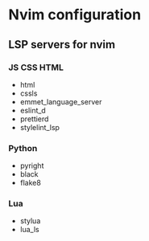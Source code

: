 <h1>Nvim configuration</h1>

<h2>LSP servers for nvim</h2>

<h3>JS CSS HTML</h3>

<ul>
    <li>html</li>
    <li>cssls</li>
    <li>emmet_language_server</li>
    <li>eslint_d</li>
    <li>prettierd</li>
    <li>stylelint_lsp</li>
</ul>

<h3>Python</h3>

<ul>
    <li>pyright</li>
    <li>black</li>
    <li>flake8</li>
</ul>

<h3>Lua</h3>

<ul>
    <li>stylua</li>
    <li>lua_ls</li>
</ul>
